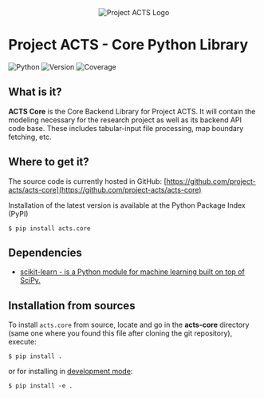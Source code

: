 <div align="center" dir="auto">
  <img src="external/images/logo.png" alt="Project ACTS Logo">
</div>

# Project ACTS - Core Python Library

![Python](https://img.shields.io/badge/Python-3.7%20%7C%203.8%20%7C%203.9%20%7C%203.10-blue)
![Version](https://img.shields.io/badge/Version-0.0.2-brightgreen)
![Coverage](https://img.shields.io/badge/Coverage-0%25-lightgray)

## What is it?

**ACTS Core** is the Core Backend Library for Project ACTS. It will contain the modeling necessary for the research project as well as its backend API code base. These includes tabular-input file processing, map boundary fetching, etc.

## Where to get it?

The source code is currently hosted in GitHub: [https://github.com/project-acts/acts-core](https://github.com/project-acts/acts-core)

Installation of the latest version is available at the Python Package Index (PyPI)

```shell
$ pip install acts.core
```

## Dependencies

- [scikit-learn - is a Python module for machine learning built on top of SciPy.](https://scikit-learn.org/stable/getting_started.html)

## Installation from sources

To install `acts.core` from source, locate and go in the **acts-core** directory (same one where you found this file after cloning the git repository), execute:

```shell
$ pip install .
```

or for installing in [development mode](https://pip.pypa.io/en/latest/cli/pip_install/#install-editable):

```shell
$ pip install -e .
```
